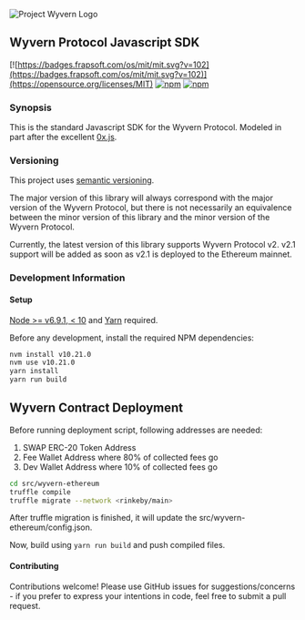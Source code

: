 ![Project Wyvern Logo](https://media.githubusercontent.com/media/ProjectWyvern/wyvern-branding/master/logo/logo-square-red-transparent-200x200.png?raw=true "Project Wyvern Logo")

## Wyvern Protocol Javascript SDK

[![https://badges.frapsoft.com/os/mit/mit.svg?v=102](https://badges.frapsoft.com/os/mit/mit.svg?v=102)](https://opensource.org/licenses/MIT) [![npm](https://img.shields.io/npm/v/wyvern-js.svg)](https://www.npmjs.com/package/wyvern-js) [![npm](https://img.shields.io/npm/dt/wyvern-js.svg)](https://www.npmjs.com/package/wyvern-js)

### Synopsis

This is the standard Javascript SDK for the Wyvern Protocol. Modeled in part after the excellent [0x.js](https://github.com/0xProject/0x.js).

### Versioning

This project uses [semantic versioning](https://semver.org/).

The major version of this library will always correspond with the major version of the Wyvern Protocol, but there is not necessarily an equivalence between the minor version of this library and the minor version of the Wyvern Protocol.

Currently, the latest version of this library supports Wyvern Protocol v2. v2.1 support will be added as soon as v2.1 is deployed to the Ethereum mainnet.

### Development Information

#### Setup

[Node >= v6.9.1, < 10](https://nodejs.org/en/) and [Yarn](https://yarnpkg.com/en/) required.

Before any development, install the required NPM dependencies:

```bash
nvm install v10.21.0
nvm use v10.21.0
yarn install
yarn run build
```

## Wyvern Contract Deployment

Before running deployment script, following addresses are needed:
1) SWAP ERC-20 Token Address
2) Fee Wallet Address where 80% of collected fees go
3) Dev Wallet Address where 10% of collected fees go


```bash
cd src/wyvern-ethereum
truffle compile
truffle migrate --network <rinkeby/main>
```

After truffle migration is finished, it will update the src/wyvern-ethereum/config.json. 

Now, build using `yarn run build` and push compiled files.

#### Contributing

Contributions welcome! Please use GitHub issues for suggestions/concerns - if you prefer to express your intentions in code, feel free to submit a pull request.
